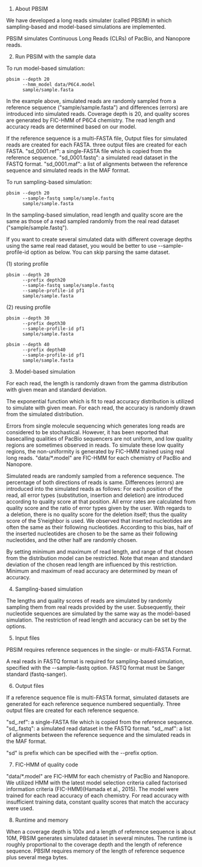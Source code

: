 1. About PBSIM

We have developed a long reads simulater (called PBSIM) in which
sampling-based and model-based simulations are implemented.

PBSIM simulates Continuous Long Reads (CLRs) of PacBio, and Nanopore reads.


2. Run PBSIM with the sample data

To run model-based simulation:

    pbsim --depth 20
          --hmm_model data/P6C4.model
          sample/sample.fasta

In the example above, simulated reads are randomly sampled from a reference
sequence ("sample/sample.fasta") and differences (errors) are introduced
into simulated reads. Coverage depth is 20, and quality scores are generated
by FIC-HMM of P6C4 chemistry. The read length and accuracy reads are determined
based on our model.

If the reference sequence is a multi-FASTA file, Output files for simulated
reads are created for each FASTA. three output files are created for each FASTA.
"sd\_0001.ref": a single-FASTA file which is copied from the reference sequence.
"sd\_0001.fastq": a simulated read dataset in the FASTQ format.
"sd\_0001.maf": a list of alignments between the reference sequence and
simulated reads in the MAF format.

To run sampling-based simulation:

    pbsim --depth 20
          --sample-fastq sample/sample.fastq
          sample/sample.fasta

In the sampling-based simulation, read length and quality score are the same
as those of a read sampled randomly from the real read dataset
("sample/sample.fastq").

If you want to create several simulated data with different coverage depths
using the same real read dataset, you would be better to use 
--sample-profile-id option as below. You can skip parsing the same dataset.

  (1) storing profile

    pbsim --depth 20
          --prefix depth20
          --sample-fastq sample/sample.fastq
          --sample-profile-id pf1
          sample/sample.fasta

  (2) reusing profile

    pbsim --depth 30
          --prefix depth30
          --sample-profile-id pf1
          sample/sample.fasta

    pbsim --depth 40
          --prefix depth40
          --sample-profile-id pf1
          sample/sample.fasta


3. Model-based simulation

For each read, the length is randomly drawn from the gamma distribution
with given mean and standard deviation.

The exponential function which is fit to read accuracy distribution is
utilized to simulate with given mean. For each read, the accuracy is randomly
drawn from the simulated distribution.

Errors from single molecule sequencing which generates long reads are
considered to be stochastical. However, it has been reported that basecalling
qualities of PacBio sequencers are not uniform, and low quality regions
are sometimes observed in reads. To simulate these low quality regions,
the non-uniformity is generated by FIC-HMM trained using real long reads.
"data/\*.model" are FIC-HMM for each chemistry of PacBio and Nanopore.

Simulated reads are randomly sampled from a reference sequence.
The percentage of both directions of reads is same. Differences (errors)
are introduced into the simulated reads as follows:
For each position of the read, all error types (substitution, insertion and
deletion) are introduced according to quality score at that position. 
All error rates are calculated from quality score and the ratio of error types
given by the user. With regards to a deletion, there is no quality score 
for the deletion itself; thus the quality score of the 5’neighbor is used. 
We observed that inserted nucleotides are often the same as their following 
nucleotides. According to this bias, half of the inserted nucleotides are 
chosen to be the same as their following nucleotides, and the other half
are randomly chosen.

By setting minimum and maximum of read length, and range of that chosen
from the distribution model can be restricted. Note that mean and standard
deviation of the chosen read length are influenced by this restriction.
Minimum and maximum of read accuracy are determined by mean of accuracy.


4. Sampling-based simulation

The lengths and quality scores of reads are simulated by randomly sampling
them from real reads provided by the user. Subsequently, their nucleotide
sequences are simulated by the same way as the model-based simulation.
The restriction of read length and accuracy can be set by the options.


5. Input files

PBSIM requires reference sequences in the single- or multi-FASTA Format. 

A real reads in FASTQ format is required for sampling-based simulation,
specified with the --sample-fastq option. FASTQ format must be Sanger
standard (fastq-sanger).


6. Output files

If a reference sequence file is multi-FASTA format, simulated datasets
are generated for each reference sequence numbered sequentially.
Three output files are created for each reference sequence.

"sd\_<num>.ref": a single-FASTA file which is copied from the reference
sequence.
"sd\_<num>.fastq": a simulated read dataset in the FASTQ format.
"sd\_<num>.maf": a list of alignments between the reference sequence and
the simulated reads in the MAF format.

"sd" is prefix which can be specified with the --prefix option.


7. FIC-HMM of quality code

"data/\*.model" are FIC-HMM for each chemistry of PacBio and Nanopore. 
We utilized HMM with the latest model selection criteria called factorised
information criteria (FIC-HMM)(Hamada et al., 2015). The model were trained
for each read accuracy of each chemistry. For read accuracy with insufficient
training data, constant quality scores that match the accuracy were used.


8. Runtime and memory

When a coverage depth is 100x and a length of reference sequence is about 10M,
PBSIM generates simulated dataset in several minutes. The runtime is roughly
proportional to the coverage depth and the length of reference sequence. 
PBSIM requires memory of the length of reference sequence plus several mega
bytes. 

